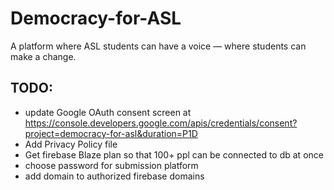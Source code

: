 # Democracy-for-ASL
A platform where ASL students can have a voice — where students can make a change. 

## TODO:

 - update Google OAuth consent screen at https://console.developers.google.com/apis/credentials/consent?project=democracy-for-asl&duration=P1D
 - Add Privacy Policy file
 - Get firebase Blaze plan so that 100+ ppl can be connected to db at once
 - choose password for submission platform
 - add domain to authorized firebase domains